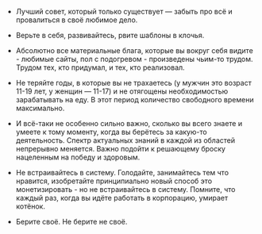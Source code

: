 * Лучший совет, который только существует — забыть про всё и провалиться в своё любимое дело.

* Верьте в себя, развивайтесь, рвите шаблоны в клочья.

* Абсолютно все материальные блага, которые вы вокруг себя видите - любимые сайты, пол с подогревом - произведены чьим-то трудом. Трудом тех, кто придумал, и тех, кто реализовал.

* Не теряйте годы, в которые вы не трахаетесь (у мужчин это возраст 11-19 лет, у женщин — 11-17) и не отягощены необходимостью зарабатывать на еду. В этот период количество свободного времени максимально. 

* И всё-таки не особенно сильно важно, сколько вы всего знаете и умеете к тому моменту, когда вы берётесь за какую-то деятельность. Спектр актуальных знаний в каждой из областей непрерывно меняется. Важно подойти к решающему броску нацеленным на победу и здоровым. 

* Не встраивайтесь в систему. Голодайте, занимайтесь тем что нравится, изобретайте принципиально новый способ это монетизировать - но не встраивайтесь в систему. Помните, что каждый раз, когда вы идёте работать в корпорацию, умирает котёнок.

* Берите своё. Не берите не своё.